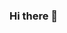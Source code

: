 ### Hi there 👋

<!--
**Zermeno94/Zermeno94** is a ✨ _special_ ✨ repository because its `README.md` (this file) appears on your GitHub profile.

Here are some ideas to get you started:
-👋 Hi, I’m @Zermeno94
- 👀 I’m interested in sci-fi movies, anime, and learing new things.
-🌱 I’m currently learning full-stack development through SMU's coding bootcamp.
- 👯 I’m looking to collaborate on anthing

-->
